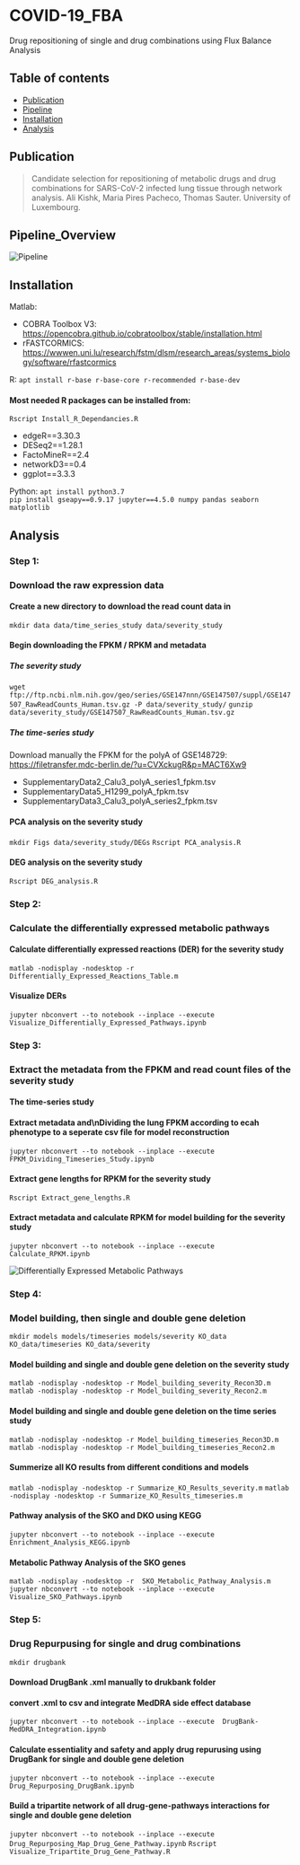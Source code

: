 # COVID-19_FBA
Drug repositioning of single and drug combinations using Flux Balance Analysis

## Table of contents
* [Publication](#publication)
* [Pipeline](#pipeline)
* [Installation](#installation)
* [Analysis](#analysis)


## Publication
> Candidate selection for repositioning of metabolic drugs and drug combinations for SARS-CoV-2 infected lung tissue through network analysis.
> Ali Kishk, Maria Pires Pacheco, Thomas Sauter.
> University of Luxembourg.

## Pipeline_Overview
![Pipeline](/Figs/Fig2_Extended.png)

## Installation

Matlab:
*	COBRA Toolbox V3: https://opencobra.github.io/cobratoolbox/stable/installation.html
*	rFASTCORMICS: https://wwwen.uni.lu/research/fstm/dlsm/research_areas/systems_biology/software/rfastcormics

R: 
`apt install r-base r-base-core r-recommended r-base-dev`
#### Most needed R packages can be installed from:
`Rscript Install_R_Dependancies.R`
*	edgeR==3.30.3
*	DESeq2==1.28.1
*	FactoMineR==2.4
*	networkD3==0.4
*	ggplot==3.3.3

Python:
`apt install python3.7`  
`pip install gseapy==0.9.17 jupyter==4.5.0 numpy pandas seaborn matplotlib  `


## Analysis

### Step 1: 
### Download the raw expression data 

#### Create a new directory to download the read count data in
`mkdir data data/time_series_study data/severity_study`

#### Begin downloading the FPKM / RPKM and metadata
##### The severity study
`wget ftp://ftp.ncbi.nlm.nih.gov/geo/series/GSE147nnn/GSE147507/suppl/GSE147507_RawReadCounts_Human.tsv.gz -P data/severity_study/`
`gunzip data/severity_study/GSE147507_RawReadCounts_Human.tsv.gz`
##### The time-series study
Download manually the FPKM for the polyA of GSE148729: https://filetransfer.mdc-berlin.de/?u=CVXckugR&p=MACT6Xw9
* SupplementaryData2_Calu3_polyA_series1_fpkm.tsv	
* SupplementaryData5_H1299_polyA_fpkm.tsv
* SupplementaryData3_Calu3_polyA_series2_fpkm.tsv

#### PCA analysis on the severity study
`mkdir Figs data/severity_study/DEGs`
`Rscript PCA_analysis.R`
#### DEG analysis on the severity study
`Rscript DEG_analysis.R`

### Step 2: 
### Calculate the differentially expressed metabolic pathways
#### Calculate differentially expressed reactions (DER) for the severity study
`matlab -nodisplay -nodesktop -r Differentially_Expressed_Reactions_Table.m`
#### Visualize DERs
`jupyter nbconvert --to notebook --inplace --execute Visualize_Differentially_Expressed_Pathways.ipynb`

### Step 3: 
### Extract the metadata from the FPKM and read count files of the severity study 
#### The time-series study
#### Extract metadata and\nDividing the lung FPKM according to ecah phenotype to a seperate csv file for model reconstruction 
`jupyter nbconvert --to notebook --inplace --execute FPKM_Dividing_Timeseries_Study.ipynb`
#### Extract gene lengths for RPKM for the severity study
`Rscript Extract_gene_lengths.R`
#### Extract metadata and calculate RPKM for model building for the severity study
`jupyter nbconvert --to notebook --inplace --execute  Calculate_RPKM.ipynb`

![Differentially Expressed Metabolic Pathways](/Figs/Differentially_Expressed_Reactions_All_Sorted.png)

### Step 4:
### Model building, then single and double gene deletion 
`mkdir models models/timeseries models/severity KO_data KO_data/timeseries KO_data/severity`

#### Model building and single and double gene deletion on the severity study
`matlab -nodisplay -nodesktop -r Model_building_severity_Recon3D.m `
`matlab -nodisplay -nodesktop -r Model_building_severity_Recon2.m`
#### Model building and single and double gene deletion on the time series study
`matlab -nodisplay -nodesktop -r Model_building_timeseries_Recon3D.m`
`matlab -nodisplay -nodesktop -r Model_building_timeseries_Recon2.m`
#### Summerize all KO results from different conditions and models
`matlab -nodisplay -nodesktop -r Summarize_KO_Results_severity.m`
`matlab -nodisplay -nodesktop -r Summarize_KO_Results_timeseries.m`

#### Pathway analysis of the SKO and DKO using KEGG
`jupyter nbconvert --to notebook --inplace --execute Enrichment_Analysis_KEGG.ipynb`
#### Metabolic Pathway Analysis of the SKO genes
`matlab -nodisplay -nodesktop -r  SKO_Metabolic_Pathway_Analysis.m`
`jupyter nbconvert --to notebook --inplace --execute Visualize_SKO_Pathways.ipynb`

### Step 5: 
### Drug Repurpusing for single and drug combinations
`mkdir drugbank`
#### Download DrugBank .xml  manually to drukbank folder
#### convert .xml to csv and integrate MedDRA side effect database
`jupyter nbconvert --to notebook --inplace --execute  DrugBank-MedDRA_Integration.ipynb`
#### Calculate essentiality and safety and apply drug repurusing using DrugBank for single and double gene deletion
`jupyter nbconvert --to notebook --inplace --execute  Drug_Repurposing_DrugBank.ipynb`
#### Build a tripartite network of all drug-gene-pathways interactions for single and double gene deletion
`jupyter nbconvert --to notebook --inplace --execute  Drug_Repurposing_Map_Drug_Gene_Pathway.ipynb`
`Rscript Visualize_Tripartite_Drug_Gene_Pathway.R`
